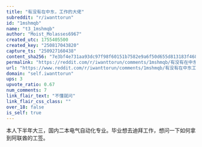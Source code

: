 ```yaml
---
title: "有没有在中东，工作的大佬"
subreddit: "r/iwanttorun"
id: "1mshmqb"
name: "t3_1mshmqb"
author: "Moist_Molasses6967"
created_utc: 1755405500
created_key: "250817043820"
capture_ts: "250927160438"
content_sha256: "7e3bf4e731aa93dc97f98f60151b7582e9a6f50d655d813183f4688e4faea450"
permalink: "https://reddit.com/r/iwanttorun/comments/1mshmqb/有没有在中东工作的大佬/"
url: "https://www.reddit.com/r/iwanttorun/comments/1mshmqb/有没有在中东工作的大佬/"
domain: "self.iwanttorun"
ups: 3
upvote_ratio: 0.67
num_comments: 7
link_flair_text: "不懂就问"
link_flair_css_class: ""
over_18: false
is_self: true
---
```


本人下半年大三，国内二本电气自动化专业。毕业想去迪拜工作，想问一下如何拿到阿联酋的工签。
